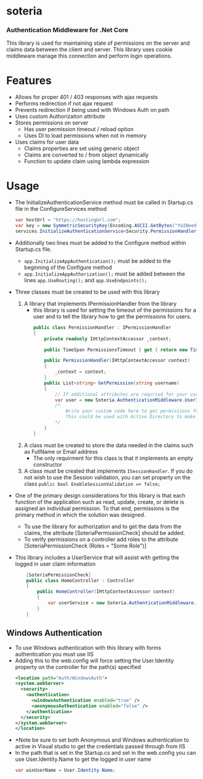 # soteria
### Authentication Middleware for .Net Core
This library is used for maintaining state of permissions on the server and claims data between the client and server.  This library uses cookie middleware manage this connection and perform login operations.

# Features
* Allows for proper 401 / 403 responses with ajax requests
* Performs redirection if not ajax request
* Prevents redirection if being used with Windows Auth on path
* Uses custom Authorizaiton attribute 
* Stores permissions on server 
  * Has user permission timeout / reload option
  * Uses DI to load permissions when not in memory
* Uses claims for user data
  * Claims properties are set using generic object
  * Claims are converted to / from object dynamically
  * Function to update claim using lambda expression

# Usage
* The InitializeAuthenticationService method must be called in Startup.cs file in the ConfigureServices method 
  ``` csharp 
  var hostUrl = "https://hostingUrl.com";
  var key = new SymmetricSecurityKey(Encoding.ASCII.GetBytes("YoINeedAKey"));
  services.InitializeAuthenticationService<Security.PermissionHandler,Security.CustomUser>("/Auth/BeginAuth", "/Auth/WindowsAuth", "/Auth/NoAccess", "/Auth/Logout", false, 240, key, hostUrl, false);
  ```
* Additionally two lines must be added to the Configure method within Startup.cs file.
  * `app.InitializeAppAuthentication();` must be added to the beginning of the Configure method
  * `app.InitializeAppAuthorization();` must be added between the lines `app.UseRouting();` and `app.UseEndpoints();`
* Three classes must be created to be used with this library
  1. A library that implements IPermissionHandler from the library
      * this library is used for setting the timeout of the permissions for a user and to tell the library how to get the permissions for users.
        ``` csharp
        public class PermissionHandler : IPermissionHandler
        {   
            private readonly IHttpContextAccessor _context;

            public TimeSpan PermissionsTimeout { get { return new TimeSpan(0, 5, 0); } }

            public PermissionHandler(IHttpContextAccessor context)
            {
                _context = context;
            }
            public List<string> GetPermission(string username)
            {
                // If additional attributes are requried for your user you can get them here.
                var user = new Soteria.AuthenticationMiddleware.UserInformation.UserService<CustomUser>(_context);       
                /*
                    Write your custom code here to get permissions for your user.  
                    This could be used with Active Directory to make a call to get groups based on the user or could be used to make a database call.
                */
            }
        }
        ```
  2. A class must be created to store the data needed in the claims such as FullName or Email address
      * The only requirment for this class is that it implements an empty constructor 
  3. A class must be created that implements `ISessionHandler`.  If you do not wish to use the Session validation, you can set property on the class `public bool EnableSessionValidation => false;`

* One of the primary design considerations for this library is that each function of the application such as read, update, create, or delete is assigned an individual permission.  To that end, permissions is the primary method in which the solution was designed.  
  * To use the library for authorization and to get the data from the claims, the attribute [SoteriaPermissionCheck] should be added.  
  * To verify permissions on a controller add roles to the attribute [SoteriaPermissionCheck (Roles = "Some Role")]
* This library includes a UserService that will assist with getting the logged in user claim information
    ``` csharp
        [SoteriaPermissionCheck]
        public class HomeController : Controller
        {
            public HomeController(IHttpContextAccessor context)
            {
                var userService = new Soteria.AuthenticationMiddleware.UserInformation.UserService<Security.CustomUser>(context);
            }
        }
    ```

## Windows Authentication
* To use Windows authentication with this library with forms authentication you must use IIS
* Adding this to the web.config will force setting the User.Identity property on the controller for the path(s) specified
    ``` xml
    <location path="Auth/WindowsAuth">
    <system.webServer>
      <security>
        <authentication>
          <windowsAuthentication enabled="true" />
          <anonymousAuthentication enabled="false" />
        </authentication>
      </security>
    </system.webServer>
  </location>
    ```
* *Note be sure to set both Anonymous and Windows authentication to active in Visual studio to get the credentials passed through from IIS
* In the path that is set in the Startup.cs and set in the web.config you can use User.Identity.Name to get the logged in user name
    ``` csharp
    var winUserName = User.Identity.Name;
    ```
